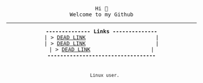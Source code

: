 <!-- had to do this weird formatting because nice formatting leaver uneeded spacing -->
<pre><div align="center">
Hi 👋
Welcome to my Github
<hr /><b>-------------- Links --------------</b>
 | > <a href="https://troll.avunit.tk">DEAD LINK</a>                      | 
 | > <a href="https://blog.avunit.tk">DEAD LINK</a>                      | 
 | > <a href="https://avunit.tk">DEAD LINK</a>                   | 
<b>----------------------------------</b>

<div align="center">
  <sub>Linux user.</sub>
</div>
